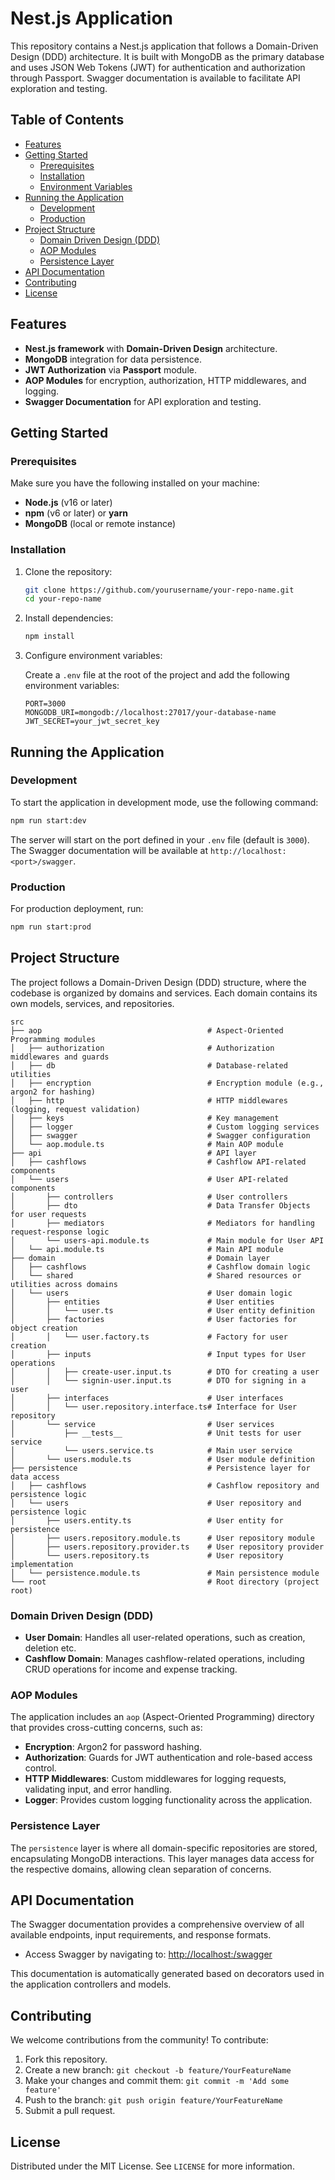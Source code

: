 # Nest.js Application

This repository contains a Nest.js application that follows a Domain-Driven Design (DDD) architecture. It is built with MongoDB as the primary database and uses JSON Web Tokens (JWT) for authentication and authorization through Passport. Swagger documentation is available to facilitate API exploration and testing.

## Table of Contents

- [Features](#features)
- [Getting Started](#getting-started)
  - [Prerequisites](#prerequisites)
  - [Installation](#installation)
  - [Environment Variables](#environment-variables)
- [Running the Application](#running-the-application)
  - [Development](#development)
  - [Production](#production)
- [Project Structure](#project-structure)
  - [Domain Driven Design (DDD)](#domain-driven-design-ddd)
  - [AOP Modules](#aop-modules)
  - [Persistence Layer](#persistence-layer)
- [API Documentation](#api-documentation)
- [Contributing](#contributing)
- [License](#license)

## Features

- **Nest.js framework** with **Domain-Driven Design** architecture.
- **MongoDB** integration for data persistence.
- **JWT Authorization** via **Passport** module.
- **AOP Modules** for encryption, authorization, HTTP middlewares, and logging.
- **Swagger Documentation** for API exploration and testing.

## Getting Started

### Prerequisites

Make sure you have the following installed on your machine:

- **Node.js** (v16 or later)
- **npm** (v6 or later) or **yarn**
- **MongoDB** (local or remote instance)

### Installation

1. Clone the repository:

   ```bash
   git clone https://github.com/yourusername/your-repo-name.git
   cd your-repo-name
   ```

2. Install dependencies:

   ```bash
   npm install
   ```

3. Configure environment variables:

   Create a `.env` file at the root of the project and add the following environment variables:

   ```dotenv
   PORT=3000
   MONGODB_URI=mongodb://localhost:27017/your-database-name
   JWT_SECRET=your_jwt_secret_key
   ```

## Running the Application

### Development

To start the application in development mode, use the following command:

```bash
npm run start:dev
```

The server will start on the port defined in your `.env` file (default is `3000`). The Swagger documentation will be available at `http://localhost:<port>/swagger`.

### Production

For production deployment, run:

```bash
npm run start:prod
```

## Project Structure

The project follows a Domain-Driven Design (DDD) structure, where the codebase is organized by domains and services. Each domain contains its own models, services, and repositories.

```plaintext
src
├── aop                                     # Aspect-Oriented Programming modules
│   ├── authorization                       # Authorization middlewares and guards
│   ├── db                                  # Database-related utilities
│   ├── encryption                          # Encryption module (e.g., argon2 for hashing)
│   ├── http                                # HTTP middlewares (logging, request validation)
│   ├── keys                                # Key management
│   ├── logger                              # Custom logging services
│   ├── swagger                             # Swagger configuration
│   └── aop.module.ts                       # Main AOP module
├── api                                     # API layer
│   ├── cashflows                           # Cashflow API-related components
│   └── users                               # User API-related components
│       ├── controllers                     # User controllers
│       ├── dto                             # Data Transfer Objects for user requests
│       ├── mediators                       # Mediators for handling request-response logic
│       └── users-api.module.ts             # Main module for User API
│   └── api.module.ts                       # Main API module
├── domain                                  # Domain layer
│   ├── cashflows                           # Cashflow domain logic
│   └── shared                              # Shared resources or utilities across domains
│   └── users                               # User domain logic
│       ├── entities                        # User entities
│       │   └── user.ts                     # User entity definition
│       ├── factories                       # User factories for object creation
│       │   └── user.factory.ts             # Factory for user creation
│       ├── inputs                          # Input types for User operations
│       │   ├── create-user.input.ts        # DTO for creating a user
│       │   └── signin-user.input.ts        # DTO for signing in a user
│       ├── interfaces                      # User interfaces
│       │   └── user.repository.interface.ts# Interface for User repository
│       └── service                         # User services
│           ├── __tests__                   # Unit tests for user service
│           └── users.service.ts            # Main user service
│       └── users.module.ts                 # User module definition
├── persistence                             # Persistence layer for data access
│   ├── cashflows                           # Cashflow repository and persistence logic
│   └── users                               # User repository and persistence logic
│       ├── users.entity.ts                 # User entity for persistence
│       ├── users.repository.module.ts      # User repository module
│       ├── users.repository.provider.ts    # User repository provider
│       └── users.repository.ts             # User repository implementation
│   └── persistence.module.ts               # Main persistence module
└── root                                    # Root directory (project root)

```

### Domain Driven Design (DDD)

- **User Domain**: Handles all user-related operations, such as creation, deletion etc.
- **Cashflow Domain**: Manages cashflow-related operations, including CRUD operations for income and expense tracking.

### AOP Modules

The application includes an `aop` (Aspect-Oriented Programming) directory that provides cross-cutting concerns, such as:

- **Encryption**: Argon2 for password hashing.
- **Authorization**: Guards for JWT authentication and role-based access control.
- **HTTP Middlewares**: Custom middlewares for logging requests, validating input, and error handling.
- **Logger**: Provides custom logging functionality across the application.

### Persistence Layer

The `persistence` layer is where all domain-specific repositories are stored, encapsulating MongoDB interactions. This layer manages data access for the respective domains, allowing clean separation of concerns.

## API Documentation

The Swagger documentation provides a comprehensive overview of all available endpoints, input requirements, and response formats.

- Access Swagger by navigating to: [http://localhost:<port>/swagger](http://localhost:3000/swagger)

This documentation is automatically generated based on decorators used in the application controllers and models.

## Contributing

We welcome contributions from the community! To contribute:

1. Fork this repository.
2. Create a new branch: `git checkout -b feature/YourFeatureName`
3. Make your changes and commit them: `git commit -m 'Add some feature'`
4. Push to the branch: `git push origin feature/YourFeatureName`
5. Submit a pull request.

## License

Distributed under the MIT License. See `LICENSE` for more information.
